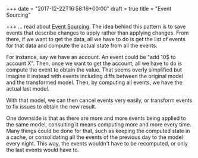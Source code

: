 +++
date = "2017-12-22T16:58:16+00:00"
draft = true
title = "Event Sourcing"

+++
... read about [Event Sourcing](https://martinfowler.com/eaaDev/EventSourcing.html). The idea behind this pattern is to save events that describe changes to apply rather than applying changes. From there, if we want to get the data, all we have to do is get the list of events for that data and compute the actual state from all the events.

For instance, say we have an account. An event could be "add 10$ to account X". Then, once we want to get the account, all we have to do is compute the event to obtain the value. That seems overly simplified but imagine it instead with events including diffs between the original model and the transformed model. Then, by computing all events, we have the actual last model.

With that model, we can then cancel events very easily, or transform events to fix issues to obtain the new result.

One downside is that as there are more and more events being applied to the same model, consulting it means computing more and more every time. Many things could be done for that, such as keeping the computed state in a cache, or consolidating all the events of the previous day to the model every night. This way, the events wouldn't have to be recomputed, or only the last events would have to.